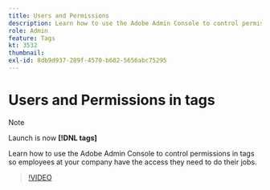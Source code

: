 ```yaml
---
title: Users and Permissions
description: Learn how to use the Adobe Admin Console to control permissions in tags so employees at your company have the access they need to do their jobs.
role: Admin
feature: Tags
kt: 3532
thumbnail:
exl-id: 8db9d937-289f-4570-b602-5656abc75295
---
```

# Users and Permissions in tags

>[!NOTE]
>
> Launch is now **[!DNL tags]**

Learn how to use the Adobe Admin Console to control permissions in tags so employees at your company have the access they need to do their jobs.

>[!VIDEO](https://video.tv.adobe.com/v/28734/?quality=12&learn=on)
